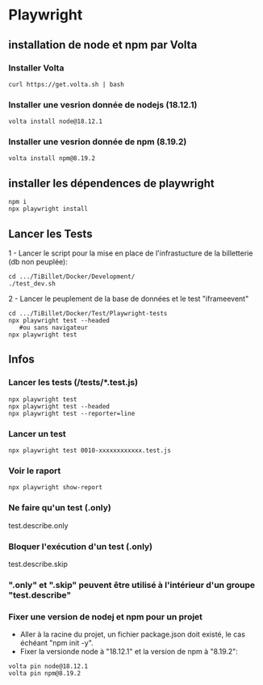 # Playwright

## installation de node et npm par Volta
### Installer Volta
```
curl https://get.volta.sh | bash
```

### Installer une vesrion donnée de nodejs (18.12.1)
```
volta install node@18.12.1
```

### Installer une vesrion donnée de npm (8.19.2)
```
volta install npm@8.19.2
```

## installer les dépendences de playwright
```
npm i
npx playwright install
```

## Lancer les Tests
1 - Lancer le script pour la mise en place de l'infrastucture de la billetterie (db non peuplée):  
```
cd .../TiBillet/Docker/Development/
./test_dev.sh
```

2 - Lancer le peuplement de la base de données et le test "iframeevent"
```
cd .../TiBillet/Docker/Test/Playwright-tests
npx playwright test --headed
   #ou sans navigateur
npx playwright test
```

## Infos

### Lancer les tests (/tests/*.test.js)
```
npx playwright test
npx playwright test --headed
npx playwright test --reporter=line
```

### Lancer un test
```
npx playwright test 0010-xxxxxxxxxxxx.test.js
```

### Voir le raport
```
npx playwright show-report
```

### Ne faire qu'un test (.only)
test.describe.only

### Bloquer l'exécution d'un test (.only)
test.describe.skip

### ".only" et ".skip" peuvent être utilisé à l'intérieur d'un groupe "test.describe"

### Fixer une version de nodej et npm pour un projet
- Aller à la racine du projet, un fichier package.json doit existé, le cas échéant "npm init -y".   
- Fixer la versionde node à "18.12.1" et la version de npm à "8.19.2":
```
volta pin node@18.12.1
volta pin npm@8.19.2
```
